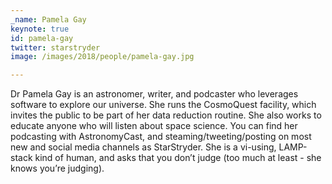 ```yaml
---
_name: Pamela Gay
keynote: true
id: pamela-gay
twitter: starstryder
image: /images/2018/people/pamela-gay.jpg

---
```


Dr Pamela Gay is an astronomer, writer, and podcaster who leverages software to explore our universe. She runs the CosmoQuest facility, which invites the public to be part of her data reduction routine. She also works to educate anyone who will listen about space science. You can find her podcasting with AstronomyCast, and steaming/tweeting/posting on most new and social media channels as StarStryder. She is a vi-using, LAMP-stack kind of human, and asks that you don’t judge (too much at least - she knows you’re judging).
